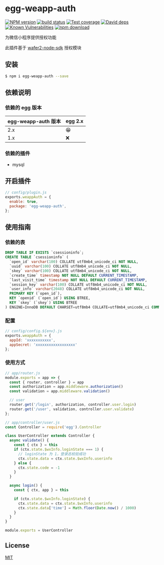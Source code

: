 # egg-weapp-auth

[![NPM version][npm-image]][npm-url]
[![build status][travis-image]][travis-url]
[![Test coverage][codecov-image]][codecov-url]
[![David deps][david-image]][david-url]
[![Known Vulnerabilities][snyk-image]][snyk-url]
[![npm download][download-image]][download-url]

[npm-image]: https://img.shields.io/npm/v/egg-weapp-auth.svg?style=flat-square
[npm-url]: https://npmjs.org/package/egg-weapp-auth
[travis-image]: https://img.shields.io/travis/eggjs/egg-weapp-auth.svg?style=flat-square
[travis-url]: https://travis-ci.org/eggjs/egg-weapp-auth
[codecov-image]: https://img.shields.io/codecov/c/github/eggjs/egg-weapp-auth.svg?style=flat-square
[codecov-url]: https://codecov.io/github/eggjs/egg-weapp-auth?branch=master
[david-image]: https://img.shields.io/david/eggjs/egg-weapp-auth.svg?style=flat-square
[david-url]: https://david-dm.org/eggjs/egg-weapp-auth
[snyk-image]: https://snyk.io/test/npm/egg-weapp-auth/badge.svg?style=flat-square
[snyk-url]: https://snyk.io/test/npm/egg-weapp-auth
[download-image]: https://img.shields.io/npm/dm/egg-weapp-auth.svg?style=flat-square
[download-url]: https://npmjs.org/package/egg-weapp-auth

为微信小程序提供授权功能

此插件基于 [wafer2-node-sdk](https://github.com/tencentyun/wafer2-node-sdk) 授权模块

## 安装

```bash
$ npm i egg-weapp-auth --save
```

## 依赖说明

### 依赖的 egg 版本

egg-weapp-auth 版本 | egg 2.x
--- | ---
2.x | 😁
1.x | ❌

### 依赖的插件

- mysql

## 开启插件

```js
// config/plugin.js
exports.weappAuth = {
  enable: true,
  package: 'egg-weapp-auth',
};
```

## 使用指南

### 依赖的表

```sql
DROP TABLE IF EXISTS `csessioninfo`;
CREATE TABLE `csessioninfo` (
  `open_id` varchar(100) COLLATE utf8mb4_unicode_ci NOT NULL,
  `uuid` varchar(100) COLLATE utf8mb4_unicode_ci NOT NULL,
  `skey` varchar(100) COLLATE utf8mb4_unicode_ci NOT NULL,
  `create_time` timestamp NOT NULL DEFAULT CURRENT_TIMESTAMP,
  `last_visit_time` timestamp NOT NULL DEFAULT CURRENT_TIMESTAMP,
  `session_key` varchar(100) COLLATE utf8mb4_unicode_ci NOT NULL,
  `user_info` varchar(2048) COLLATE utf8mb4_unicode_ci NOT NULL,
  PRIMARY KEY (`open_id`),
  KEY `openid` (`open_id`) USING BTREE,
  KEY `skey` (`skey`) USING BTREE
) ENGINE=InnoDB DEFAULT CHARSET=utf8mb4 COLLATE=utf8mb4_unicode_ci COMMENT='会话管理用户信息';
```

### 配置

```javascript
// config/config.${env}.js
exports.weappAuth = {
  appId: 'xxxxxxxxxxx',
  appSecret: 'xxxxxxxxxxxxxxxxxx'
};
```

### 使用方式

```javascript
// app/router.js
module.exports = app => {
  const { router, controller } = app
  const authorization = app.middleware.authorization()
  const validation = app.middleware.validation()

  // user
  router.get('/login', authorization, controller.user.login)
  router.get('/user', validation, controller.user.validate)
};

// app/controller/user.js
const Controller = require('egg').Controller

class UserController extends Controller {
  async validate() {
    const { ctx } = this
    if (ctx.state.$wxInfo.loginState === 1) {
      // loginState 为 1，登录态校验成功
      ctx.state.data = ctx.state.$wxInfo.userinfo
    } else {
      ctx.state.code = -1
    }
  }

  async login() {
    const { ctx, app } = this

    if (ctx.state.$wxInfo.loginState) {
      ctx.state.data = ctx.state.$wxInfo.userinfo
      ctx.state.data['time'] = Math.floor(Date.now() / 1000)
    }
  }
}

module.exports = UserController

```

## License

[MIT](LICENSE)
